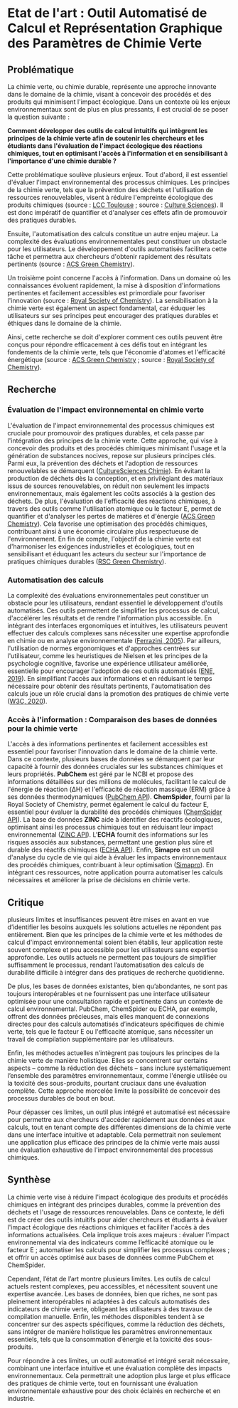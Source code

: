 # Etat de l'art : Outil Automatisé de Calcul et Représentation Graphique des Paramètres de Chimie Verte

## Problématique 

La chimie verte, ou chimie durable, représente une approche innovante dans le domaine de la chimie, visant à concevoir des procédés et des produits qui minimisent l'impact écologique. Dans un contexte où les enjeux environnementaux sont de plus en plus pressants, il est crucial de se poser la question suivante :

**Comment développer des outils de calcul intuitifs qui intègrent les principes de la chimie verte afin de soutenir les chercheurs et les étudiants dans l'évaluation de l'impact écologique des réactions chimiques, tout en optimisant l'accès à l'information et en sensibilisant à l'importance d'une chimie durable ?**

Cette problématique soulève plusieurs enjeux. Tout d'abord, il est essentiel d'évaluer l'impact environnemental des processus chimiques. Les principes de la chimie verte, tels que la prévention des déchets et l'utilisation de ressources renouvelables, visent à réduire l'empreinte écologique des produits chimiques (source : [LCC Toulouse](https://www.lcc-toulouse.fr/la-chimie-se-met-au-vert/#:%7E:text=La%20chimie%20verte%20cherche%20quant,des%20d%C3%A9chets%20de%20mati%C3%A8re%20v%C3%A9g%C3%A9tale) ; source : [Culture Sciences](https://culturesciences.chimie.ens.fr/thematiques/chimie-et-societe/environnement/introduction-a-la-chimie-verte)). Il est donc impératif de quantifier et d'analyser ces effets afin de promouvoir des pratiques durables.

Ensuite, l'automatisation des calculs constitue un autre enjeu majeur. La complexité des évaluations environnementales peut constituer un obstacle pour les utilisateurs. Le développement d'outils automatisés facilitera cette tâche et permettra aux chercheurs d'obtenir rapidement des résultats pertinents (source : [ACS Green Chemistry](https://www.acs.org/greenchemistry.html)). 

Un troisième point concerne l'accès à l'information. Dans un domaine où les connaissances évoluent rapidement, la mise à disposition d'informations pertinentes et facilement accessibles est primordiale pour favoriser l'innovation (source : [Royal Society of Chemistry](https://www.rsc.org/journals-books-databases/about-journals/green-chemistry)). La sensibilisation à la chimie verte est également un aspect fondamental, car éduquer les utilisateurs sur ses principes peut encourager des pratiques durables et éthiques dans le domaine de la chimie.

Ainsi, cette recherche se doit d'explorer comment ces outils peuvent être conçus pour répondre efficacement à ces défis tout en intégrant les fondements de la chimie verte, tels que l'économie d'atomes et l'efficacité énergétique (source : [ACS Green Chemistry](https://www.acs.org/greenchemistry.html) ; source : [Royal Society of Chemistry](https://www.rsc.org/journals-books-databases/about-journals/green-chemistry)).

## Recherche 
### Évaluation de l'impact environnemental en chimie verte

L'évaluation de l'impact environnemental des processus chimiques est cruciale pour promouvoir des pratiques durables, et cela passe par l'intégration des principes de la chimie verte. Cette approche, qui vise à concevoir des produits et des procédés chimiques minimisant l'usage et la génération de substances nocives, repose sur plusieurs principes clés. Parmi eux, la prévention des déchets et l'adoption de ressources renouvelables se démarquent ([CultureSciences Chimie](https://culturesciences.chimie.ens.fr/thematiques/chimie-et-societe/environnement/introduction-a-la-chimie-verte)). En évitant la production de déchets dès la conception, et en privilégiant des matériaux issus de sources renouvelables, on réduit non seulement les impacts environnementaux, mais également les coûts associés à la gestion des déchets. De plus, l'évaluation de l'efficacité des réactions chimiques, à travers des outils comme l'utilisation atomique ou le facteur E, permet de quantifier et d'analyser les pertes de matières et d'énergie ([ACS Green Chemistry](https://www.acs.org/greenchemistry.html)). Cela favorise une optimisation des procédés chimiques, contribuant ainsi à une économie circulaire plus respectueuse de l'environnement. En fin de compte, l'objectif de la chimie verte est d'harmoniser les exigences industrielles et écologiques, tout en sensibilisant et éduquant les acteurs du secteur sur l'importance de pratiques chimiques durables ([RSC Green Chemistry](https://www.rsc.org/journals-books-databases/about-journals/green-chemistry)).

### Automatisation des calculs

La complexité des évaluations environnementales peut constituer un obstacle pour les utilisateurs, rendant essentiel le développement d'outils automatisés. Ces outils permettent de simplifier les processus de calcul, d'accélérer les résultats et de rendre l'information plus accessible. En intégrant des interfaces ergonomiques et intuitives, les utilisateurs peuvent effectuer des calculs complexes sans nécessiter une expertise approfondie en chimie ou en analyse environnementale ([Ferrazini, 2005](https://bbf.enssib.fr/consulter/bbf-2005-03-0076-004)). Par ailleurs, l'utilisation de normes ergonomiques et d'approches centrées sur l'utilisateur, comme les heuristiques de Nielsen et les principes de la psychologie cognitive, favorise une expérience utilisateur améliorée, essentielle pour encourager l'adoption de ces outils automatisés ([ENE, 2019](https://www.12h15.fr/wp-content/uploads/2019/02/Am%C3%A9liorer-lergonomie-dun-site-web_2.pdf)). En simplifiant l'accès aux informations et en réduisant le temps nécessaire pour obtenir des résultats pertinents, l'automatisation des calculs joue un rôle crucial dans la promotion des pratiques de chimie verte ([W3C, 2020](https://www.w3.org/WAI/standards-guidelines/wcag/)).


### Accès à l'information : Comparaison des bases de données pour la chimie verte

L'accès à des informations pertinentes et facilement accessibles est essentiel pour favoriser l'innovation dans le domaine de la chimie verte. Dans ce contexte, plusieurs bases de données se démarquent par leur capacité à fournir des données cruciales sur les substances chimiques et leurs propriétés. **PubChem** est géré par le NCBI et propose des informations détaillées sur des millions de molécules, facilitant le calcul de l'énergie de réaction (ΔH) et l'efficacité de réaction massique (ERM) grâce à ses données thermodynamiques ([PubChem API](https://pubchem.ncbi.nlm.nih.gov/docs/pug-rest)). **ChemSpider**, fourni par la Royal Society of Chemistry, permet également le calcul du facteur E, essentiel pour évaluer la durabilité des procédés chimiques ([ChemSpider API](https://developer.rsc.org/compounds-v1/apis)). La base de données **ZINC** aide à identifier des réactifs écologiques, optimisant ainsi les processus chimiques tout en réduisant leur impact environnemental ([ZINC API](http://zinc15.docking.org/)). L'**ECHA** fournit des informations sur les risques associés aux substances, permettant une gestion plus sûre et durable des réactifs chimiques ([ECHA API](https://echa.europa.eu/fr/information-on-chemicals)). Enfin, **Simapro** est un outil d'analyse du cycle de vie qui aide à évaluer les impacts environnementaux des procédés chimiques, contribuant à leur optimisation ([Simapro](https://simapro.com)). En intégrant ces ressources, notre application pourra automatiser les calculs nécessaires et améliorer la prise de décisions en chimie verte.


## Critique

plusieurs limites et insuffisances peuvent être mises en avant en vue d’identifier les besoins auxquels les solutions actuelles ne répondent pas entièrement. Bien que les principes de la chimie verte et les méthodes de calcul d'impact environnemental soient bien établis, leur application reste souvent complexe et peu accessible pour les utilisateurs sans expertise approfondie. Les outils actuels ne permettent pas toujours de simplifier suffisamment le processus, rendant l’automatisation des calculs de durabilité difficile à intégrer dans des pratiques de recherche quotidienne.

De plus, les bases de données existantes, bien qu’abondantes, ne sont pas toujours interopérables et ne fournissent pas une interface utilisateur optimisée pour une consultation rapide et pertinente dans un contexte de calcul environnemental. PubChem, ChemSpider ou ECHA, par exemple, offrent des données précieuses, mais elles manquent de connexions directes pour des calculs automatisés d’indicateurs spécifiques de chimie verte, tels que le facteur E ou l'efficacité atomique, sans nécessiter un travail de compilation supplémentaire par les utilisateurs.

Enfin, les méthodes actuelles n’intègrent pas toujours les principes de la chimie verte de manière holistique. Elles se concentrent sur certains aspects – comme la réduction des déchets – sans inclure systématiquement l’ensemble des paramètres environnementaux, comme l'énergie utilisée ou la toxicité des sous-produits, pourtant cruciaux dans une évaluation complète. Cette approche morcelée limite la possibilité de concevoir des processus durables de bout en bout.

Pour dépasser ces limites, un outil plus intégré et automatisé est nécessaire pour permettre aux chercheurs d'accéder rapidement aux données et aux calculs, tout en tenant compte des différentes dimensions de la chimie verte dans une interface intuitive et adaptable. Cela permettrait non seulement une application plus efficace des principes de la chimie verte mais aussi une évaluation exhaustive de l'impact environnemental des processus chimiques.

## Synthèse

La chimie verte vise à réduire l'impact écologique des produits et procédés chimiques en intégrant des principes durables, comme la prévention des déchets et l'usage de ressources renouvelables. Dans ce contexte, le défi est de créer des outils intuitifs pour aider chercheurs et étudiants à évaluer l'impact écologique des réactions chimiques et faciliter l'accès à des informations actualisées. Cela implique trois axes majeurs : évaluer l'impact environnemental via des indicateurs comme l’efficacité atomique ou le facteur E ; automatiser les calculs pour simplifier les processus complexes ; et offrir un accès optimisé aux bases de données comme PubChem et ChemSpider.

Cependant, l’état de l’art montre plusieurs limites. Les outils de calcul actuels restent complexes, peu accessibles, et nécessitent souvent une expertise avancée. Les bases de données, bien que riches, ne sont pas pleinement interopérables ni adaptées à des calculs automatisés des indicateurs de chimie verte, obligeant les utilisateurs à des travaux de compilation manuelle. Enfin, les méthodes disponibles tendent à se concentrer sur des aspects spécifiques, comme la réduction des déchets, sans intégrer de manière holistique les paramètres environnementaux essentiels, tels que la consommation d’énergie et la toxicité des sous-produits.

Pour répondre à ces limites, un outil automatisé et intégré serait nécessaire, combinant une interface intuitive et une évaluation complète des impacts environnementaux. Cela permettrait une adoption plus large et plus efficace des pratiques de chimie verte, tout en fournissant une évaluation environnementale exhaustive pour des choix éclairés en recherche et en industrie.